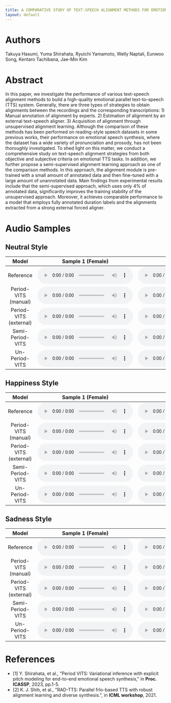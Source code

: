 ```yaml
---
title: A COMPARATIVE STUDY OF TEXT-SPEECH ALIGNMENT METHODS FOR EMOTIONAL SPEECH SYNTHESIS
layout: default
---
```


# Authors

Takuya Hasumi, Yuma Shirahata, Ryuichi Yamamoto, Welly Naptali,
Eunwoo Song, Kentaro Tachibana, Jae-Min Kim

# Abstract

In this paper, we investigate the performance of various text-speech alignment methods to build a high-quality emotional parallel text-to-speech (TTS) system. Generally, there are three types of strategies to obtain alignments between the recordings and the corresponding transcriptions: 1) Manual annotation of alignment by experts. 2) Estimation of alignment by an external text-speech aligner. 3) Acquisition of alignment through unsupervised alignment learning. Although the comparison of these methods has been performed on reading-style speech datasets in some previous works, their performance on emotional speech synthesis, where the dataset has a wide variety of pronunciation and prosody, has not been thoroughly investigated. To shed light on this matter, we conduct a comprehensive study on text-speech alignment strategies from both objective and subjective criteria on emotional TTS tasks. In addition, we further propose a semi-supervised alignment learning approach as one of the comparison methods. In this approach, the alignment module is pre-trained with a small amount of annotated data and then fine-tuned with a large amount of unannotated data. Main findings from experimental results include that the semi-supervised approach, which uses only 4% of annotated data, significantly improves the training stability of the unsupervised approach. Moreover, it achieves comparable performance to a model that employs fully annotated duration labels and the alignments extracted from a strong external forced aligner.

# Audio Samples

## Neutral Style

| Model | Sample 1 (Female) | Sample 2 (Male) |
|:-:|:-:|:-:|
| Reference | <audio controls src="samples/Reference/neutral/fkdo04979.wav"></audio> | <audio controls src="samples/Reference/neutral/mksk04983.wav"></audio> |
| Period-VITS (manual) | <audio controls src="samples/Period-VITS_manual/neutral/fkdo04979.wav"></audio> | <audio controls src="samples/Period-VITS_manual/neutral/mksk04983.wav"></audio> |
| Period-VITS (external) | <audio controls src="samples/Period-VITS_external/neutral/fkdo04979.wav"></audio> | <audio controls src="samples/Period-VITS_external/neutral/mksk04983.wav"></audio> |
| Semi-Period-VITS | <audio controls src="samples/Semi-RAD-Period-VITS/neutral/fkdo04979.wav"></audio> | <audio controls src="samples/Semi-RAD-Period-VITS/neutral/mksk04983.wav"></audio> |
| Un-Period-VITS | <audio controls src="samples/RAD-Period-VITS/neutral/fkdo04979.wav"></audio> | <audio controls src="samples/RAD-Period-VITS/neutral/mksk04983.wav"></audio> |

## Happiness Style

| Model | Sample 1 (Female) | Sample 2 (Male) |
|:-:|:-:|:-:|
| Reference | <audio controls src="samples/Reference/happy/fkdo41271.wav"></audio> | <audio controls src="samples/Reference/happy/mksk41204.wav"></audio> |
| Period-VITS (manual) | <audio controls src="samples/Period-VITS_manual/happy/fkdo41271.wav"></audio> | <audio controls src="samples/Period-VITS_manual/happy/mksk41204.wav"></audio> |
| Period-VITS (external) | <audio controls src="samples/Period-VITS_external/happy/fkdo41271.wav"></audio> | <audio controls src="samples/Period-VITS_external/happy/mksk41204.wav"></audio> |
| Semi-Period-VITS | <audio controls src="samples/Semi-RAD-Period-VITS/happy/fkdo41271.wav"></audio> | <audio controls src="samples/Semi-RAD-Period-VITS/happy/mksk41204.wav"></audio> |
| Un-Period-VITS | <audio controls src="samples/RAD-Period-VITS/happy/fkdo41271.wav"></audio> | <audio controls src="samples/RAD-Period-VITS/happy/mksk41204.wav"></audio> |

## Sadness Style

| Model | Sample 1 (Female) | Sample 2 (Male) |
|:-:|:-:|:-:|
| Reference | <audio controls src="samples/Reference/sad/fkdo51172.wav"></audio> | <audio controls src="samples/Reference/sad/mksk51196.wav"></audio> |
| Period-VITS (manual) | <audio controls src="samples/Period-VITS_manual/sad/fkdo51172.wav"></audio> | <audio controls src="samples/Period-VITS_manual/sad/mksk51196.wav"></audio> |
| Period-VITS (external) | <audio controls src="samples/Period-VITS_external/sad/fkdo51172.wav"></audio> | <audio controls src="samples/Period-VITS_external/sad/mksk51196.wav"></audio> |
| Semi-Period-VITS | <audio controls src="samples/Semi-RAD-Period-VITS/sad/fkdo51172.wav"></audio> | <audio controls src="samples/Semi-RAD-Period-VITS/sad/mksk51196.wav"></audio> |
| Un-Period-VITS | <audio controls src="samples/RAD-Period-VITS/sad/fkdo51172.wav"></audio> | <audio controls src="samples/RAD-Period-VITS/sad/mksk51196.wav"></audio> |

# References

- [1] Y. Shirahata, et al., "Period VITS: Variational inference with explicit pitch modeling for end-to-end emotional speech synthesis," in **Proc. ICASSP**, 2023, pp.1-5.
- [2] K. J. Shih, et al., "RAD-TTS: Parallel frlo-based TTS with robust alignment learning and diverse synthesis.", in **ICML workshop**, 2021.
